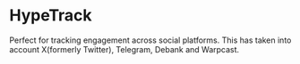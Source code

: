 # HypeTrack
Perfect for tracking engagement across social platforms. This has taken into account X(formerly Twitter), Telegram, Debank and Warpcast.
